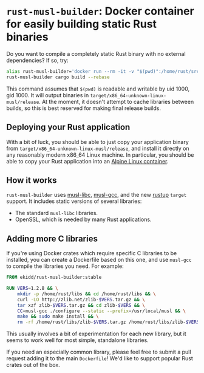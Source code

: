 # `rust-musl-builder`: Docker container for easily building static Rust binaries

Do you want to compile a completely static Rust binary with no external
dependencies?  If so, try:

```sh
alias rust-musl-builder='docker run --rm -it -v "$(pwd)":/home/rust/src ekidd/rust-musl-builder'
rust-musl-builder cargo build --rebase
```

This command assumes that `$(pwd)` is readable and writable by uid 1000,
gid 1000.  It will output binaries in
`target/x86_64-unknown-linux-musl/release`.  At the moment, it doesn't
attempt to cache libraries between builds, so this is best reserved for
making final release builds.

## Deploying your Rust application

With a bit of luck, you should be able to just copy your application binary
from `target/x86_64-unknown-linux-musl/release`, and install it directly on
any reasonably modern x86_64 Linux machine.  In particular, you should be
able to copy your Rust application into an
[Alpine Linux container][].

## How it works

`rust-musl-builder` uses [musl-libc][], [musl-gcc][], and the new
[rustup][] `target` support.  It includes static versions of several
libraries:

- The standard `musl-libc` libraries.
- OpenSSL, which is needed by many Rust applications.

## Adding more C libraries

If you're using Docker crates which require specific C libraries to be
installed, you can create a Dockerfile based on this one, and use
`musl-gcc` to compile the libraries you need.  For example:

```Dockerfile
FROM ekidd/rust-musl-builder:stable

RUN VERS=1.2.8 && \
    mkdir -p /home/rust/libs && cd /home/rust/libs && \
    curl -LO http://zlib.net/zlib-$VERS.tar.gz && \
    tar xzf zlib-$VERS.tar.gz && cd zlib-$VERS && \
    CC=musl-gcc ./configure --static --prefix=/usr/local/musl && \
    make && sudo make install && \
    rm -rf /home/rust/libs/zlib-$VERS.tar.gz /home/rust/libs/zlib-$VERS
```

This usually involves a bit of experimentation for each new library, but it
seems to work well for most simple, standalone libraries.

If you need an especially common library, please feel free to submit a pull
request adding it to the main `Dockerfile`!  We'd like to support popular
Rust crates out of the box.

[Alpine Linux container]: https://hub.docker.com/_/alpine/
[musl-libc]: http://www.musl-libc.org/
[musl-gcc]: http://www.musl-libc.org/how.html
[rustup]: https://www.rustup.rs/
